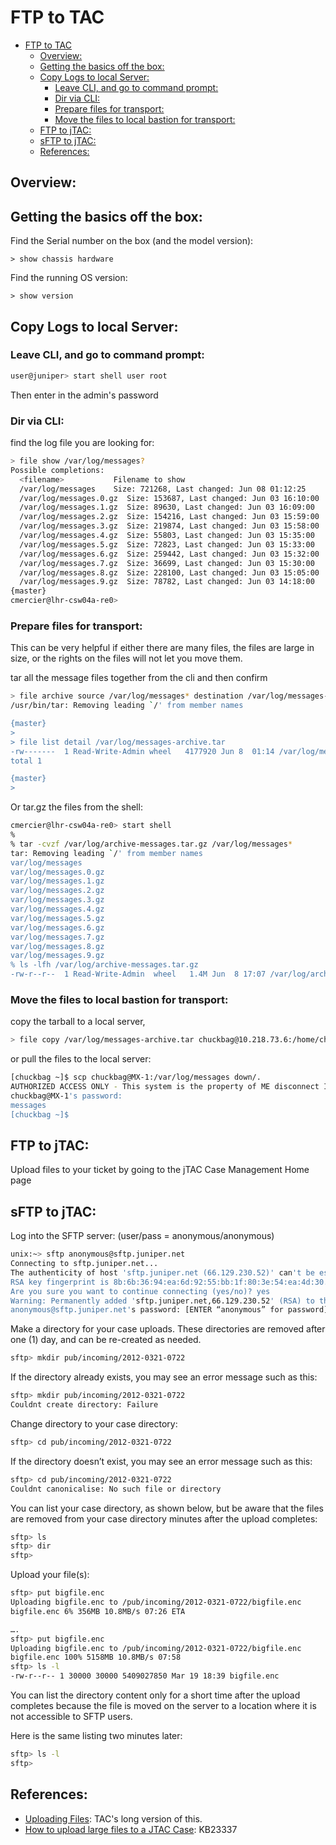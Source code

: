# FTP to TAC

- [FTP to TAC](#ftp-to-tac)
  - [Overview:](#overview)
  - [Getting the basics off the box:](#getting-the-basics-off-the-box)
  - [Copy Logs to local Server:](#copy-logs-to-local-server)
    - [Leave CLI, and go to command prompt:](#leave-cli-and-go-to-command-prompt)
    - [Dir via CLI:](#dir-via-cli)
    - [Prepare files for transport:](#prepare-files-for-transport)
    - [Move the files to local bastion for transport:](#move-the-files-to-local-bastion-for-transport)
  - [FTP to jTAC:](#ftp-to-jtac)
  - [sFTP to jTAC:](#sftp-to-jtac)
  - [References:](#references)

## Overview: 

## Getting the basics off the box: 
Find the Serial number on the box (and the model version): 
```
> show chassis hardware
```

Find the running OS version: 
```
> show version
```

## Copy Logs to local Server:

### Leave CLI, and go to command prompt: 
```bash
user@juniper> start shell user root
```

Then enter in the admin's password

### Dir via CLI:
find the log file you are looking for:
```bash
> file show /var/log/messages?
Possible completions:
  <filename>           Filename to show
  /var/log/messages    Size: 721268, Last changed: Jun 08 01:12:25
  /var/log/messages.0.gz  Size: 153687, Last changed: Jun 03 16:10:00
  /var/log/messages.1.gz  Size: 89630, Last changed: Jun 03 16:09:00
  /var/log/messages.2.gz  Size: 154216, Last changed: Jun 03 15:59:00
  /var/log/messages.3.gz  Size: 219874, Last changed: Jun 03 15:58:00
  /var/log/messages.4.gz  Size: 55803, Last changed: Jun 03 15:35:00
  /var/log/messages.5.gz  Size: 72823, Last changed: Jun 03 15:33:00
  /var/log/messages.6.gz  Size: 259442, Last changed: Jun 03 15:32:00
  /var/log/messages.7.gz  Size: 36699, Last changed: Jun 03 15:30:00
  /var/log/messages.8.gz  Size: 228100, Last changed: Jun 03 15:05:00
  /var/log/messages.9.gz  Size: 78782, Last changed: Jun 03 14:18:00
{master}
cmercier@lhr-csw04a-re0>
```

### Prepare files for transport:
This can be very helpful if either there are many files, the files are large in size, or the rights on the files will not let you move them.

tar all the message files together from the cli and then confirm
```bash
> file archive source /var/log/messages* destination /var/log/messages-archive.tar
/usr/bin/tar: Removing leading `/' from member names

{master}
>
> file list detail /var/log/messages-archive.tar
-rw-------  1 Read-Write-Admin wheel   4177920 Jun 8  01:14 /var/log/messages-archive.tar
total 1

{master}
>
```

Or tar.gz the files from the shell:
```bash
cmercier@lhr-csw04a-re0> start shell
%
% tar -cvzf /var/log/archive-messages.tar.gz /var/log/messages*
tar: Removing leading `/' from member names
var/log/messages
var/log/messages.0.gz
var/log/messages.1.gz
var/log/messages.2.gz
var/log/messages.3.gz
var/log/messages.4.gz
var/log/messages.5.gz
var/log/messages.6.gz
var/log/messages.7.gz
var/log/messages.8.gz
var/log/messages.9.gz
% ls -lfh /var/log/archive-messages.tar.gz
-rw-r--r--  1 Read-Write-Admin  wheel   1.4M Jun  8 17:07 /var/log/archive-messages.tar.gz
```

### Move the files to local bastion for transport:

copy the tarball to a local server,
```bash
> file copy /var/log/messages-archive.tar chuckbag@10.218.73.6:/home/chuckbag/down/.
```

or pull the files to the local server:
```bash
[chuckbag ~]$ scp chuckbag@MX-1:/var/log/messages down/.
AUTHORIZED ACCESS ONLY - This system is the property of ME disconnect IMMEDIATELY if your are not an authorized user.
chuckbag@MX-1's password:
messages                                                                                         100%  476KB 475.8KB/s   00:00
[chuckbag ~]$
```

## FTP to jTAC:
Upload files to your ticket by going to the jTAC Case Management Home page

## sFTP to jTAC:
Log into the SFTP server: (user/pass = anonymous/anonymous)
```bash
unix:~> sftp anonymous@sftp.juniper.net
Connecting to sftp.juniper.net...
The authenticity of host 'sftp.juniper.net (66.129.230.52)' can't be established.
RSA key fingerprint is 8b:6b:36:94:ea:6d:92:55:bb:1f:80:3e:54:ea:4d:30.
Are you sure you want to continue connecting (yes/no)? yes
Warning: Permanently added 'sftp.juniper.net,66.129.230.52' (RSA) to the list of known hosts.
anonymous@sftp.juniper.net's password: [ENTER “anonymous” for password]
```

Make a directory for your case uploads. These directories are removed after one (1) day, and can be re-created as needed.
```bash
sftp> mkdir pub/incoming/2012-0321-0722
```

If the directory already exists, you may see an error message such as this:
```bash
sftp> mkdir pub/incoming/2012-0321-0722
Couldnt create directory: Failure
```

Change directory to your case directory:
```bash
sftp> cd pub/incoming/2012-0321-0722
```

If the directory doesn’t exist, you may see an error message such as this:
```bash
sftp> cd pub/incoming/2012-0321-0722
Couldnt canonicalise: No such file or directory
```

You can list your case directory, as shown below, but be aware that the files are removed from your case directory minutes after the upload completes:
```bash
sftp> ls
sftp> dir
sftp>
```

Upload your file(s):
```bash
sftp> put bigfile.enc
Uploading bigfile.enc to /pub/incoming/2012-0321-0722/bigfile.enc
bigfile.enc 6% 356MB 10.8MB/s 07:26 ETA

….
sftp> put bigfile.enc
Uploading bigfile.enc to /pub/incoming/2012-0321-0722/bigfile.enc
bigfile.enc 100% 5158MB 10.8MB/s 07:58
sftp> ls -l 
-rw-r--r-- 1 30000 30000 5409027850 Mar 19 18:39 bigfile.enc
```

You can list the directory content only for a short time after the upload completes because the file is moved on the server to a location where it is not accessible to SFTP users.

Here is the same listing two minutes later:
```bash
sftp> ls -l
sftp>
```

## References:
- [Uploading Files](https://www.juniper.net/customers/csc/help/upload_files.jsp): TAC's long version of this.
- [How to upload large files to a JTAC Case](http://kb.juniper.net/InfoCenter/index?page=content&id=KB23337): KB23337